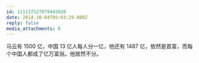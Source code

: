 ```yaml
---
id: 111137527879442028
date: 2014-10-04T05:03:29.000Z
reply: false
media_attachments: 0
---
```


马云有 1500 亿，中国 13 亿人每人分一亿，他还有 1487 亿，依然是首富，而每个中国人都成了亿万富翁。他居然不分。

